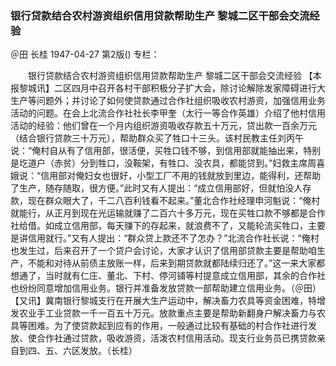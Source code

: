 ### 银行贷款结合农村游资组织信用贷款帮助生产  黎城二区干部会交流经验
＠田  长桂
1947-04-27
第2版()
专栏：

　　银行贷款结合农村游资组织信用贷款帮助生产
    黎城二区干部会交流经验
    【本报黎城讯】二区四月中召开各村干部积极分子扩大会，除讨论解除发家障碍进行大生产等问题外；并讨论了如何使贷款通过合作社组织吸收农村游资，加强信用业务活动的问题。在会上北流合作社社长李甲奎（太行一等合作英雄）介绍了他村信用活动的经验：他们曾在一个月内组织游资吸收存款五十万元，贷出款一百余万元（结合银行贷款三十万元），帮助群众买了牲口十三头。该村民教主任刘丙午说：“俺村自从有了信用部，很活便，买牲口钱不够，到信用部就能抽出来，特别是圪道户（赤贫）分到牲口，没鞍架，有牲口、没农具，都能贷到。”妇救主席周喜娥说：“信用部对俺妇女也很好，小型工厂不用的钱就放到里边，能得利，还帮助了生产，随存随取，很方便。”此时又有人提出：“成立信用部好，但就怕没人存款，现在群众眼大了，千二八百利钱看不起来。”董北合作社经理申河魁说：“俺村就能行，从正月到现在光运输就赚了二百六十多万元，现在买牲口款不够都是合作社给借。如成立信用部，每天赚下的存起来，就浪费不了，又能轮流买牲口，主要是讲信用就行。”又有人提出：“群众贷上款还不了怎办？”北流合作社长说：“俺村也发生过，后来召开了一个贷户会讨论，大家才认识了信用部贷款主要是帮助咱生产，不能和对待从前债主放账一样，后来到期贷款就都陆续归还了。”这一来大家都想通了，当时就有仁庄、董北、下村、停河铺等村提意成立信用部，其余的合作社也纷纷同意增加信用业务。银行并准备发放贷款一部帮助建立信用业务。（＠田）
    【又讯】冀南银行黎城支行在开展大生产运动中，解决畜力农具等资金困难，特增发农业手工业贷款一千一百五十万元。放款重点主要是帮助新翻身户解决畜力与农具等困难。为了使贷款起到应有的作用，一般通过比较有基础的村合作社进行发放、使合作社通过贷款，吸收游资，活泼农村信用活动。现支行业务员已携贷款亲自到四、五、六区发放。（长桂）
